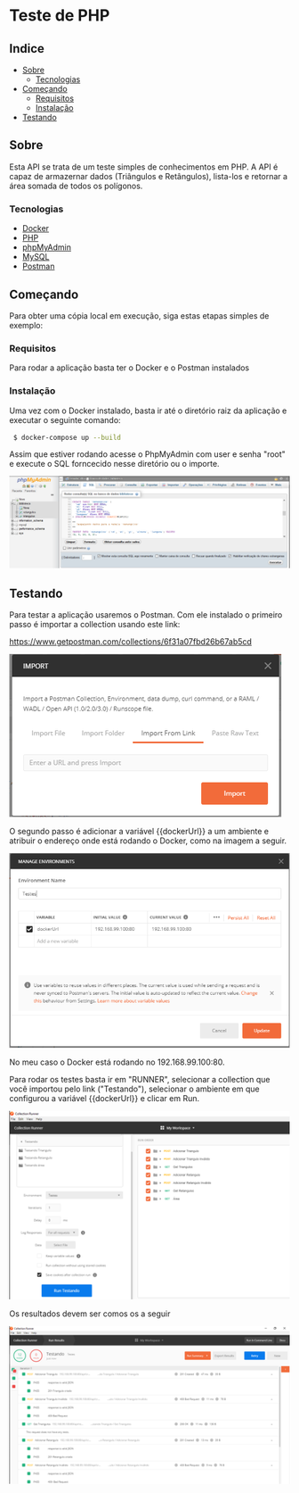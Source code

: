 # Teste de PHP

## Indice

* [Sobre](#sobre)
  * [Tecnologias](#tecnologias)
* [Começando](#começando)
  * [Requisitos](#requisitos)
  * [Instalação](#instalação)
* [Testando](#testando)


## Sobre
Esta API se trata de um teste simples de conhecimentos em PHP. A API é capaz de armazernar dados (Triângulos e Retângulos), lista-los e retornar a área somada de todos os polígonos. 


### Tecnologias

* [Docker](https://www.docker.com)
* [PHP](https://www.php.net/)
* [phpMyAdmin](https://www.phpmyadmin.net)
* [MySQL](https://www.mysql.com)
* [Postman](https://www.getpostman.com)


## Começando

Para obter uma cópia local em execução, siga estas etapas simples de exemplo:

###  Requisitos

Para rodar a aplicação basta ter o Docker e o Postman instalados 

### Instalação

Uma vez com o Docker instalado, basta ir até o diretório raiz da aplicação e executar o seguinte comando:
```sh
 $ docker-compose up --build
```
Assim que estiver rodando acesse o PhpMyAdmin com user e senha "root" e execute o SQL forncecido nesse diretório ou o importe.

![](/images/SQL.png)

## Testando

Para testar a aplicação usaremos o Postman. Com ele instalado o primeiro passo é importar a collection usando este link:

https://www.getpostman.com/collections/6f31a07fbd26b67ab5cd

![](/images/import.png)

O segundo passo é adicionar a variável {{dockerUrl}} a um ambiente e atribuir o endereço onde está rodando o Docker, como na imagem a seguir. 

![](/images/variavel.png)

No meu caso o Docker está rodando no  192.168.99.100:80.

Para rodar os testes basta ir em "RUNNER", selecionar a collection que você importou pelo link ("Testando"), selecionar o ambiente em que configurou a variável {{dockerUrl}} e clicar em Run.

![](/images/Runner.png)


Os resultados devem ser comos os a seguir

![](/images/results.png)


